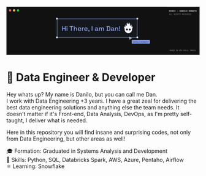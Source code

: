 <img src='assets/github_cover.svg'></img>

# 👾 Data Engineer & Developer


Hey whats up? My name is Danilo, but you can call me Dan.
<br>
I work with Data Engineering +3 years. I have a great zeal for delivering the best data engineering solutions and anything else the team needs. It doesn't matter if it's Front-end, Data Analysis, DevOps, as I'm pretty self-taught, I deliver what is needed.


Here in this repository you will find insane and surprising codes, not only from Data Engineering, but other areas as well!


🎓 Formation: Graduated in Systems Analysis and Development<br>
🎯 Skills: Python, SQL, Databricks Spark, AWS, Azure, Pentaho, Airflow<br>
⚛️ Learning: Snowflake
